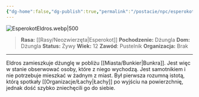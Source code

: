 ```yaml
---
{"dg-home":false,"dg-publish":true,"permalink":"/postacie/npc/esperokot-eldros/","dgPassFrontmatter":true}
---
```


![EsperokotEldros.webp|500](/img/user/Vault/Grafiki/NPC/EsperokotEldros.webp)

> **Rasa:** [[Rasy/Neozwierzęta\|Esperokot]]
> **Pochodzenie:** Dżungla
> **Dom:** Dżungla
> **Status:** Żywy
> **Wiek:** 12
> **Zawód**: Pustelnik
> **Organizacja:** Brak

---

Eldros zamieszkuje dżunglę w pobliżu [[Miasta/Bunkier\|Bunkra]]. Jest więc w stanie obserwować osoby, które z niego wychodzą. Jest samotnikiem i nie potrzebuje mieszkać w żadnym z miast. Był pierwsza rozumną istotą, którą spotkały [[Organizacje/Łachy\|Łachy]] po wyjściu na powierzchnię, jednak dość szybko zniechęcili go do siebie.